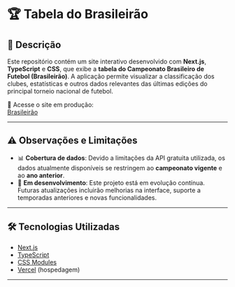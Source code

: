 # 🏆 Tabela do Brasileirão

## 📌 Descrição

Este repositório contém um site interativo desenvolvido com **Next.js**, **TypeScript** e **CSS**, que exibe a **tabela do Campeonato Brasileiro de Futebol (Brasileirão)**. A aplicação permite visualizar a classificação dos clubes, estatísticas e outros dados relevantes das últimas edições do principal torneio nacional de futebol.

🔗 Acesse o site em produção:  
[Brasileirão
](https://projeto-brasileirao-xi.vercel.app/)

---

## ⚠️ Observações e Limitações

- 📊 **Cobertura de dados**: Devido a limitações da API gratuita utilizada, os dados atualmente disponíveis se restringem ao **campeonato vigente** e ao **ano anterior**.
- 🚧 **Em desenvolvimento**: Este projeto está em evolução contínua. Futuras atualizações incluirão melhorias na interface, suporte a temporadas anteriores e novas funcionalidades.

---

## 🛠️ Tecnologias Utilizadas

- [Next.js](https://nextjs.org/)
- [TypeScript](https://www.typescriptlang.org/)
- [CSS Modules](https://nextjs.org/docs/basic-features/built-in-css-support)
- [Vercel](https://vercel.com/) (hospedagem)

---
